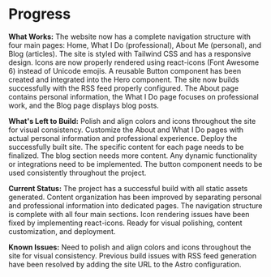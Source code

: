 # Progress

**What Works:** The website now has a complete navigation structure with four main pages: Home, What I Do (professional), About Me (personal), and Blog (articles). The site is styled with Tailwind CSS and has a responsive design. Icons are now properly rendered using react-icons (Font Awesome 6) instead of Unicode emojis. A reusable Button component has been created and integrated into the Hero component. The site now builds successfully with the RSS feed properly configured. The About page contains personal information, the What I Do page focuses on professional work, and the Blog page displays blog posts.

**What's Left to Build:** Polish and align colors and icons throughout the site for visual consistency. Customize the About and What I Do pages with actual personal information and professional experience. Deploy the successfully built site. The specific content for each page needs to be finalized. The blog section needs more content. Any dynamic functionality or integrations need to be implemented. The button component needs to be used consistently throughout the project.

**Current Status:** The project has a successful build with all static assets generated. Content organization has been improved by separating personal and professional information into dedicated pages. The navigation structure is complete with all four main sections. Icon rendering issues have been fixed by implementing react-icons. Ready for visual polishing, content customization, and deployment.

**Known Issues:** Need to polish and align colors and icons throughout the site for visual consistency. Previous build issues with RSS feed generation have been resolved by adding the site URL to the Astro configuration.
